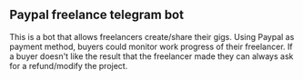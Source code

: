 ## Paypal freelance telegram bot
This is a bot that allows freelancers create/share their gigs. 
Using Paypal as payment method, buyers could monitor work progress of their freelancer.
If a buyer doesn't like the result that the freelancer made they can always ask for a refund/modify the project.
